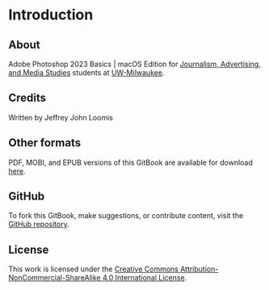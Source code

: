 # Introduction

## About

Adobe Photoshop 2023 Basics | macOS Edition for [Journalism, Advertising, and Media Studies](http://uwm.edu/journalism-advertising-media-studies/) students at [UW-Milwaukee](http://uwm.edu/).

## Credits

Written by Jeffrey John Loomis

## Other formats

PDF, MOBI, and EPUB versions of this GitBook are available for download [here](https://www.gitbook.com/book/jjloomis/adobe-photoshop-basics/details).

## GitHub

To fork this GitBook, make suggestions, or contribute content, visit the [GitHub repository](https://github.com/jjloomis/adobe-photoshop-basics).

## License

This work is licensed under the [Creative Commons Attribution-NonCommercial-ShareAlike 4.0 International License](https://creativecommons.org/licenses/by-nc-sa/4.0/).

